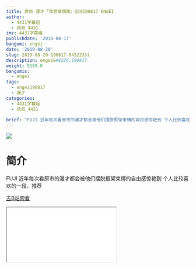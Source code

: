 ```yaml
---
title: 原市 漫才「我想推偶像」@20190817 ENGEI
author:
  - 4431字幕组
  - 叔叔_4431
zmz: 4431字幕组
publishdate: '2019-08-17'
bangumi: engei
date: '2019-08-20'
slug: 2019-08-20-190817-64522331
description: engei&#8226;190817
weight: 9180.0
bangumis:
  - engei
tags: 
  - engei190817
  - 漫才
categories:
  - 4431字幕组
  - 叔叔_4431

brief: "FUJI 近年每次看原市的漫才都会被他们摆脱框架束缚的自由感惊艳到 个人比较喜欢的一段，推荐"
---
```

![](https://raw.githubusercontent.com/tcgriffith/owaraisite/master/static/tmpimg/95bc0207695118ea60d5813059c08cd85dcab2fb.jpg.480.jpg)
# 简介  
FUJI
近年每次看原市的漫才都会被他们摆脱框架束缚的自由感惊艳到
个人比较喜欢的一段，推荐  

[去B站观看](https://www.bilibili.com/video/av64522331/)
<div class ="resp-container"><iframe class="testiframe" src="//player.bilibili.com/player.html?aid=64522331"", scrolling="no", allowfullscreen="true" > </iframe></div> 
